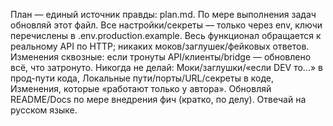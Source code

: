 План — единый источник правды: plan.md. По мере выполнения задач обновляй этот файл.
Все настройки/секреты — только через env, ключи перечислены в .env.production.example.
Весь функционал обращается к реальному API по HTTP; никаких моков/заглушек/фейковых ответов.
Изменения сквозные: если тронуты API/клиенты/bridge — обновлено всё, что затронуто.
Никогда не делай:
Моки/заглушки/«если DEV то…» в прод-пути кода, Локальные пути/порты/URL/секреты в коде, 
Изменения, которые «работают только у автора».
Обновляй README/Docs по мере внедрения фич (кратко, по делу).
Отвечай на русском языке.